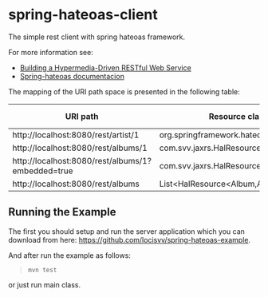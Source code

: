 # spring-hateoas-client
The simple rest client with spring hateoas framework.

For more information see:
- [Building a Hypermedia-Driven RESTful Web Service](https://spring.io/guides/gs/rest-hateoas/)
- [Spring-hateoas documentacion](http://docs.spring.io/spring-hateoas/docs/current/reference/html/)


The mapping of the URI path space is presented in the following table:

URI path                                            | Resource class                                | HTTP methods
-------------------------------------               | ----------------                              | --------------
http://localhost:8080/rest/artist/1                 | org.springframework.hateoas.Resource<Artist>; | GET
http://localhost:8080/rest/albums/1                 | com.svv.jaxrs.HalResource\<Album,Artist\>       | GET
http://localhost:8080/rest/albums/1?embedded=true   | com.svv.jaxrs.HalResource\<Album,Artist\>       | GET
http://localhost:8080/rest/albums                   | List\<HalResource\<Album,Artist\>\>               | GET
Running the Example
-------------------
The first you should setup and run the server application which you can download from here: <https://github.com/locisvv/spring-hateoas-example>.

And after run the example as follows:

>     mvn test

or just run main class.
